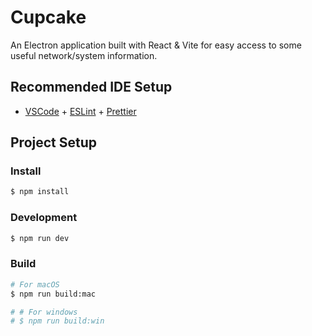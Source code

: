 # Cupcake

An Electron application built with React & Vite for easy access to some useful network/system information.

## Recommended IDE Setup

- [VSCode](https://code.visualstudio.com/) + [ESLint](https://marketplace.visualstudio.com/items?itemName=dbaeumer.vscode-eslint) + [Prettier](https://marketplace.visualstudio.com/items?itemName=esbenp.prettier-vscode)

## Project Setup

### Install

```bash
$ npm install
```

### Development

```bash
$ npm run dev
```

### Build

```bash
# For macOS
$ npm run build:mac

# # For windows
# $ npm run build:win
```
